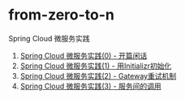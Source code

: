 # from-zero-to-n
Spring Cloud 微服务实践

1. [Spring Cloud 微服务实践(0) - 开篇闲话](https://xie.infoq.cn/article/2e804cfaf1084de339601f201)
2. [Spring Cloud 微服务实践(1) - 用Initializr初始化](https://xie.infoq.cn/article/b111205a9d05fef89525f8783)
3. [Spring Cloud 微服务实践(2) - Gateway重试机制](https://xie.infoq.cn/article/cd424bd23643af21a0c2eec42)
4. [Spring Cloud 微服务实践(3) - 服务间的调用](https://xie.infoq.cn/article/55982acf5cd799d127daefd6a)
